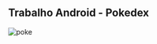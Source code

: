 ## Trabalho Android - Pokedex

![poke](https://user-images.githubusercontent.com/39268701/204174402-985c3b71-9e90-4fc1-8edf-063a8349f9cb.PNG)
